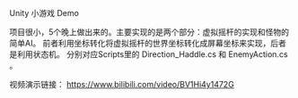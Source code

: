 

Unity 小游戏 Demo


项目很小，5个晚上做出来的。主要实现的是两个部分：虚拟摇杆的实现和怪物的简单AI。 前者利用坐标转化将虚拟摇杆的世界坐标转化成屏幕坐标来实现，后者是利用状态机。 分别对应Scripts里的
Direction_Haddle.cs 和 EnemyAction.cs 。

视频演示链接： https://www.bilibili.com/video/BV1Hi4y1472G
